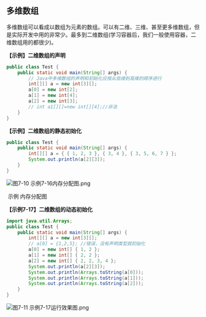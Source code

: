 ## **多维数组**

多维数组可以看成以数组为元素的数组。可以有二维、三维、甚至更多维数组，但是实际开发中用的非常少。最多到二维数组(学习容器后，我们一般使用容器，二维数组用的都很少)。

**【示例】二维数组的声明**

```java
public class Test {
    public static void main(String[] args) {
        // Java中多维数组的声明和初始化应按从低维到高维的顺序进行
        int[][] a = new int[3][];
        a[0] = new int[2];
        a[1] = new int[4];
        a[2] = new int[3];
        // int a1[][]=new int[][4];//非法
    }
}
```

**【示例】二维数组的静态初始化**

```java
public class Test {
    public static void main(String[] args) {
        int[][] a = { { 1, 2, 3 }, { 3, 4 }, { 3, 5, 6, 7 } };
        System.out.println(a[2][3]);
    }
}
```



![图7-10 示例7-16内存分配图.png](https://www.sxt.cn/360shop/Public/admin/UEditor/20170522/1495422265742305.png)

​												示例 内存分配图





**【示例7-17】二维数组的动态初始化**

```java
import java.util.Arrays;
public class Test {
    public static void main(String[] args) {
        int[][] a = new int[3][];
        // a[0] = {1,2,5}; //错误，没有声明类型就初始化
        a[0] = new int[] { 1, 2 };
        a[1] = new int[] { 2, 2 };
        a[2] = new int[] { 2, 2, 3, 4 };
        System.out.println(a[2][3]);
        System.out.println(Arrays.toString(a[0]));
        System.out.println(Arrays.toString(a[1]));
        System.out.println(Arrays.toString(a[2]));
    }
}
```

![图7-11 示例7-17运行效果图.png](https://www.sxt.cn/360shop/Public/admin/UEditor/20170522/1495422432219476.png)